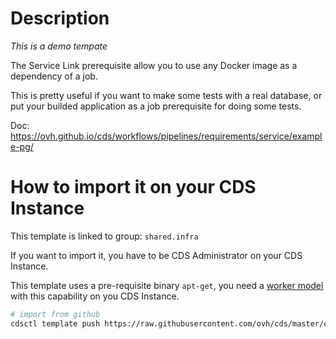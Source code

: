 # Description

*This is a demo tempate*

The Service Link prerequisite allow you to use any Docker image as a dependency of a job.

This is pretty useful if you want to make some tests with a real database, or put your builded application as a job prerequisite for doing some tests.

Doc: https://ovh.github.io/cds/workflows/pipelines/requirements/service/example-pg/


# How to import it on your CDS Instance

This template is linked to group: `shared.infra`

If you want to import it, you have to be CDS Administrator on your CDS Instance.

This template uses a pre-requisite binary `apt-get`, you need a [worker model](https://ovh.github.io/cds/workflows/pipelines/requirements/worker-model/) with this capability on you CDS Instance.

``` bash
# import from github
cdsctl template push https://raw.githubusercontent.com/ovh/cds/master/contrib/workflow-templates/demo-usage-service-postgresql/demo-usage-service-postgresql.yml

```